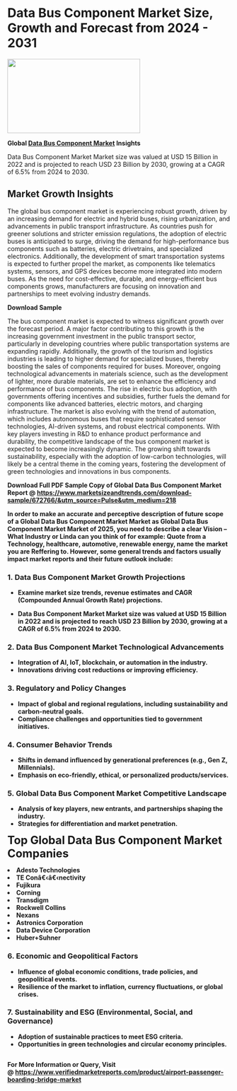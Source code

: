 <H1>Data Bus Component Market Size, Growth and Forecast from 2024 - 2031</H1><img class="aligncenter size-medium wp-image-584254" src="https://thirdeyenews.in/wp-content/uploads/2024/09/Global-Market-Research-300x168.jpeg" alt="" width="300" height="168" /><p><strong>Global&nbsp;<a href="https://www.marketsizeandtrends.com/download-sample/672766/&amp;utm_source=Pulse&amp;utm_medium=218">Data Bus Component Market</a> Insights</strong></p><p>Data Bus Component Market Market size was valued at USD 15 Billion in 2022 and is projected to reach USD 23 Billion by 2030, growing at a CAGR of 6.5% from 2024 to 2030.</p><p><h2>Market Growth Insights</h2> <p>The global bus component market is experiencing robust growth, driven by an increasing demand for electric and hybrid buses, rising urbanization, and advancements in public transport infrastructure. As countries push for greener solutions and stricter emission regulations, the adoption of electric buses is anticipated to surge, driving the demand for high-performance bus components such as batteries, electric drivetrains, and specialized electronics. Additionally, the development of smart transportation systems is expected to further propel the market, as components like telematics systems, sensors, and GPS devices become more integrated into modern buses. As the need for cost-effective, durable, and energy-efficient bus components grows, manufacturers are focusing on innovation and partnerships to meet evolving industry demands.</p> <p><strong>Download Sample</strong></p> <p>The bus component market is expected to witness significant growth over the forecast period. A major factor contributing to this growth is the increasing government investment in the public transport sector, particularly in developing countries where public transportation systems are expanding rapidly. Additionally, the growth of the tourism and logistics industries is leading to higher demand for specialized buses, thereby boosting the sales of components required for buses. Moreover, ongoing technological advancements in materials science, such as the development of lighter, more durable materials, are set to enhance the efficiency and performance of bus components. The rise in electric bus adoption, with governments offering incentives and subsidies, further fuels the demand for components like advanced batteries, electric motors, and charging infrastructure. The market is also evolving with the trend of automation, which includes autonomous buses that require sophisticated sensor technologies, AI-driven systems, and robust electrical components. With key players investing in R&D to enhance product performance and durability, the competitive landscape of the bus component market is expected to become increasingly dynamic. The growing shift towards sustainability, especially with the adoption of low-carbon technologies, will likely be a central theme in the coming years, fostering the development of green technologies and innovations in bus components. <p><strong></p><p><span class=""><strong>Download Full PDF Sample Copy of Global Data Bus Component Market Report</strong> @ <a href="https://www.marketsizeandtrends.com/download-sample/672766/&amp;utm_source=Pulse&amp;utm_medium=218" target="_blank">https://www.marketsizeandtrends.com/download-sample/672766/&amp;utm_source=Pulse&amp;utm_medium=218</a></span></p><p>In order to make an accurate and perceptive description of future scope of a Global&nbsp;Data Bus Component Market Market as Global&nbsp;Data Bus Component Market Market of 2025, you need to describe a clear Vision &ndash; What Industry or Linda can you think of for example: Quote from a Technology, healthcare, automotive, renewable energy, name the market you are Reffering to. However, some general trends and factors usually impact market reports and their future outlook include:</p><h3>1.&nbsp;<strong>Data Bus Component Market Growth Projections</strong></h3><ul><li>Examine market size trends, revenue estimates and CAGR (Compounded Annual Growth Rate) projections.</li><li><p>Data Bus Component Market Market size was valued at USD 15 Billion in 2022 and is projected to reach USD 23 Billion by 2030, growing at a CAGR of 6.5% from 2024 to 2030.</p></li></ul><h3>2.&nbsp;<strong>Data Bus Component Market Technological Advancements</strong></h3><ul><li>Integration of AI, IoT, blockchain, or automation in the industry.</li><li>Innovations driving cost reductions or improving efficiency.</li></ul><h3>3.&nbsp;<strong>Regulatory and Policy Changes</strong></h3><ul><li>Impact of global and regional regulations, including sustainability and carbon-neutral goals.</li><li>Compliance challenges and opportunities tied to government initiatives.</li></ul><h3>4.&nbsp;<strong>Consumer Behavior Trends</strong></h3><ul><li>Shifts in demand influenced by generational preferences (e.g., Gen Z, Millennials).</li><li>Emphasis on eco-friendly, ethical, or personalized products/services.</li></ul><h3>5.&nbsp;<strong>Global Data Bus Component Market Competitive Landscape</strong></h3><ul><li>Analysis of key players, new entrants, and partnerships shaping the industry.</li><li>Strategies for differentiation and market penetration.</li></ul><p data-pm-slice="1 1 []"><span style="color: inherit; font-family: inherit; font-size: 25px;">Top Global Data Bus Component Market Companies</span></p><div class="" data-test-id=""><p><li>Adesto Technologies</li><li> TE Conâ€‹â€‹nectivity</li><li> Fujikura</li><li> Corning</li><li> Transdigm</li><li> Rockwell Collins</li><li> Nexans</li><li> Astronics Corporation</li><li> Data Device Corporation</li><li> Huber+Suhner</li></p></div><h3>6.&nbsp;<strong>Economic and Geopolitical Factors</strong></h3><ul><li>Influence of global economic conditions, trade policies, and geopolitical events.</li><li>Resilience of the market to inflation, currency fluctuations, or global crises.</li></ul><h3>7.&nbsp;<strong>Sustainability and ESG (Environmental, Social, and Governance)</strong></h3><ul><li>Adoption of sustainable practices to meet ESG criteria.</li><li>Opportunities in green technologies and circular economy principles.</li></ul><h2><strong style="font-size: 14px;">For More Information or Query, Visit @&nbsp;</strong><a style="background-color: #ffffff; font-size: 14px;" href="https://www.marketsizeandtrends.com/report/data-bus-component-market/" target="_blank">https://www.verifiedmarketreports.com/product/airport-passenger-boarding-bridge-market</a></h2>
